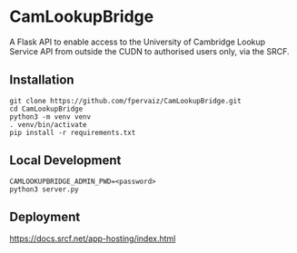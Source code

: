 # CamLookupBridge

A Flask API to enable access to the University of Cambridge Lookup Service API from outside the CUDN to authorised users only, via the SRCF.

## Installation

```
git clone https://github.com/fpervaiz/CamLookupBridge.git
cd CamLookupBridge
python3 -m venv venv
. venv/bin/activate
pip install -r requirements.txt
```

## Local Development

```
CAMLOOKUPBRIDGE_ADMIN_PWD=<password>
python3 server.py
```

## Deployment

https://docs.srcf.net/app-hosting/index.html
